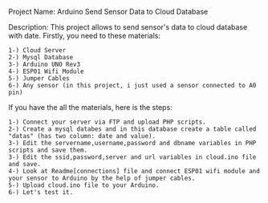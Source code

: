 Project Name: Arduino Send Sensor Data to Cloud Database

Description: This project allows to send sensor's data to cloud database with date.
Firstly, you need to these materials:

	1-) Cloud Server
	2-) Mysql Database
	3-) Arduino UNO Rev3
	4-) ESP01 Wifi Module
	5-) Jumper Cables
	6-) Any sensor (in this project, i just used a sensor connected to A0 pin)

If you have the all the materials, here is the steps:
	
	1-) Connect your server via FTP and upload PHP scripts.
	2-) Create a mysql databes and in this database create a table called "datas" (has two column: date and value).
	3-) Edit the servername,username,password and dbname variables in PHP scripts and save them.
	3-) Edit the ssid,password,server and url variables in cloud.ino file and save.
	4-) Look at Readme[connections] file and connect ESP01 wifi module and your sensor to Arduino by the help of jumper cables.
	5-) Upload cloud.ino file to your Arduino.
	6-) Let's test it.
